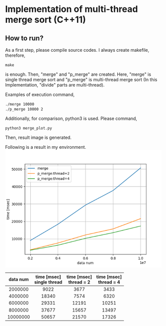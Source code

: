 # Implementation of multi-thread merge sort (C++11)

## How to run?
As a first step, please compile source codes.
I always create makefile, therefore,
```
make
```
is enough. Then, "merge" and "p_merge" are created.
Here, "merge" is single thread merge sort and "p_merge" is multi-thread merge sort
(In this Implementation, "divide" parts are multi-thread).

Examples  of execution command,
```
./merge 10000
./p_merge 10000 2
```

Additionally, for comparison, python3 is used.
Please command,
```
python3 merge_plot.py
```
Then, result image is generated.

Following is a result in my environment.
![results](merge_result.png)

|data num | time [msec] <br>single thread | time [msec] <br>thread = 2 | time [msec] <br>thread = 4|
| :---:| :---:| :---:| :---:|
|2000000|9022|3677|3433|
|4000000|18340|7574|6320|
|6000000|29331|12191|10251|
|8000000|37677|15657|13497|
|10000000|50657|21570|17326|
